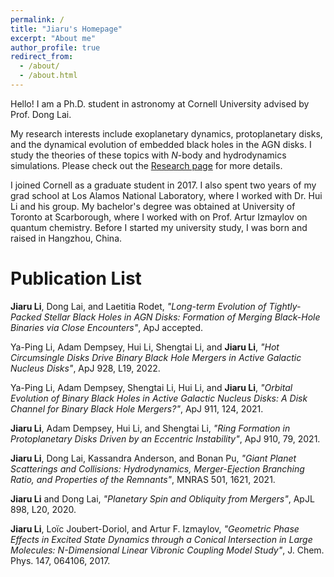 ```yaml
---
permalink: /
title: "Jiaru's Homepage"
excerpt: "About me"
author_profile: true
redirect_from: 
  - /about/
  - /about.html
---
```


Hello! I am a Ph.D. student in astronomy at Cornell University advised by Prof. Dong Lai. 

My research interests include exoplanetary dynamics, protoplanetary disks, and the dynamical evolution of embedded black holes in the AGN disks. I study the theories of these topics with <i>N</i>-body and hydrodynamics simulations. Please check out the [Research page](https://lijiaru0305.github.io/publications/) for more details.

I joined Cornell as a graduate student in 2017. I also spent two years of my grad school at Los Alamos National Laboratory, where I worked with Dr. Hui Li and his group. My bachelor's degree was obtained at University of Toronto at Scarborough, where I worked with on Prof. Artur Izmaylov on quantum chemistry. Before I started my university study, I was born and raised in Hangzhou, China. 


Publication List
=====

<b>Jiaru Li</b>, Dong Lai, and Laetitia Rodet, <i>"Long-term Evolution of Tightly-Packed Stellar Black Holes in AGN Disks: Formation of Merging Black-Hole Binaries via Close Encounters"</i>, ApJ accepted.

Ya-Ping Li, Adam Dempsey, Hui Li, Shengtai Li, and <b>Jiaru Li</b>, <i>"Hot Circumsingle Disks Drive Binary Black Hole Mergers in Active Galactic Nucleus Disks"</i>, ApJ 928, L19, 2022.

Ya-Ping Li, Adam Dempsey, Shengtai Li, Hui Li, and <b>Jiaru Li</b>, <i>"Orbital Evolution of Binary Black Holes in Active Galactic Nucleus Disks: A Disk Channel for Binary Black Hole Mergers?"</i>, ApJ 911, 124, 2021.

<b>Jiaru Li</b>, Adam Dempsey, Hui Li, and Shengtai Li, <i>"Ring Formation in Protoplanetary Disks Driven by an Eccentric Instability"</i>, ApJ 910, 79, 2021.

<b>Jiaru Li</b>, Dong Lai, Kassandra Anderson, and Bonan Pu, <i>"Giant Planet Scatterings and Collisions: Hydrodynamics, Merger-Ejection Branching Ratio, and Properties of the Remnants"</i>, MNRAS 501, 1621, 2021.

<b>Jiaru Li</b> and Dong Lai, <i>"Planetary Spin and Obliquity from Mergers"</i>, ApJL 898, L20, 2020.

<b>Jiaru Li</b>, Loïc Joubert-Doriol, and Artur F. Izmaylov, <i>"Geometric Phase Effects in Excited State Dynamics through a Conical Intersection in Large Molecules: N-Dimensional Linear Vibronic Coupling Model Study"</i>, J. Chem. Phys. 147, 064106, 2017.
